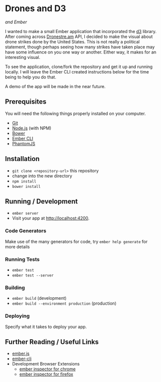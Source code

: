 # Drones and D3
_and Ember_

I wanted to make a small Ember application that incorporated the [d3](https://github.com/d3/d3) library. After coming across [Dronestre.am](http://dronestre.am/) API, I decided to make the visual about drone strikes done by the United States. This is not really a political statement, though perhaps seeing how many strikes have taken place may have some influence on you one way or another. Either way, it makes for an interesting visual.

To see the application, clone/fork the repository and get it up and running locally. I will leave the Ember CLI created instructions below for the time being to help you do that.

A demo of the app will be made in the near future. 

## Prerequisites

You will need the following things properly installed on your computer.

* [Git](http://git-scm.com/)
* [Node.js](http://nodejs.org/) (with NPM)
* [Bower](http://bower.io/)
* [Ember CLI](http://ember-cli.com/)
* [PhantomJS](http://phantomjs.org/)

## Installation

* `git clone <repository-url>` this repository
* change into the new directory
* `npm install`
* `bower install`

## Running / Development

* `ember server`
* Visit your app at [http://localhost:4200](http://localhost:4200).

### Code Generators

Make use of the many generators for code, try `ember help generate` for more details

### Running Tests

* `ember test`
* `ember test --server`

### Building

* `ember build` (development)
* `ember build --environment production` (production)

### Deploying

Specify what it takes to deploy your app.

## Further Reading / Useful Links

* [ember.js](http://emberjs.com/)
* [ember-cli](http://ember-cli.com/)
* Development Browser Extensions
  * [ember inspector for chrome](https://chrome.google.com/webstore/detail/ember-inspector/bmdblncegkenkacieihfhpjfppoconhi)
  * [ember inspector for firefox](https://addons.mozilla.org/en-US/firefox/addon/ember-inspector/)

